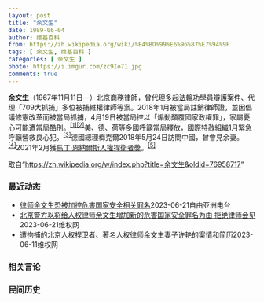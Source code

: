 ```yaml
---
layout: post
title: "余文生"
date: 1989-06-04
author: 维基百科
from: https://zh.wikipedia.org/wiki/%E4%BD%99%E6%96%87%E7%94%9F
tags: [ 余文生, 维基百科 ]
categories: [ 余文生 ]
photo: https://i.imgur.com/zc9Io71.jpg
comments: true
---
```

<div class="mw-parser-output">
<p><b>余文生</b>（1967年11月11日<span class="useeditintro" title="Template:BLP editintro">—</span>）北京商務律師，曾代理多起<a href="/wiki/%E6%B3%95%E8%BC%AA%E5%8A%9F" class="mw-redirect" title="法輪功">法輪功</a>學員辯護案件、代理「709大抓捕」多位被捕維權律師等案。2018年1月被當局註銷律師證，並因倡議修憲改革而被當局抓捕，4月19日被當局控以「煽動顛覆國家政權罪」，家屬憂心可能遭當局酷刑。<sup id="cite_ref-EPO0420_1-0" class="reference"><a href="#cite_note-EPO0420-1">[1]</a></sup><sup id="cite_ref-bbc17_2-0" class="reference"><a href="#cite_note-bbc17-2">[2]</a></sup>美、德、荷等多國呼籲當局釋放，國際特赦組織1月緊急呼籲營救良心犯。<sup id="cite_ref-amnesty_3-0" class="reference"><a href="#cite_note-amnesty-3">[3]</a></sup>德國總理梅克爾2018年5月24日訪問中國，曾會見余妻。<sup id="cite_ref-4" class="reference"><a href="#cite_note-4">[4]</a></sup>2021年2月獲<a href="/wiki/%E9%A9%AC%E4%B8%81%C2%B7%E6%81%A9%E7%BA%B3%E5%B0%94%E6%96%AF%E4%BA%BA%E6%9D%83%E6%8D%8D%E5%8D%AB%E8%80%85%E5%A5%96" title="马丁·恩纳尔斯人权捍卫者奖">馬丁·恩納爾斯人權捍衛者獎</a>。<sup id="cite_ref-5" class="reference"><a href="#cite_note-5">[5]</a></sup>
</p>
</div><!--esi <esi:include src="/esitest-fa8a495983347898/content" /> --><noscript><img src="//zh.wikipedia.org/wiki/Special:CentralAutoLogin/start?type=1x1" alt="" title="" width="1" height="1" style="border: none; position: absolute;"></noscript>
<div class="printfooter" data-nosnippet="">取自“<a dir="ltr" href="https://zh.wikipedia.org/w/index.php?title=余文生&amp;oldid=76958717">https://zh.wikipedia.org/w/index.php?title=余文生&amp;oldid=76958717</a>”</div><div id="recent-news"><h3>最近动态</h3><ul><li><a href="https://nodebe4.github.io/waimei/2023-06-21/%E5%BE%8B%E5%B8%88%E4%BD%99%E6%96%87%E7%94%9F%E6%81%90%E8%A2%AB%E5%8A%A0%E6%8E%A7%E5%8D%B1%E5%AE%B3%E5%9B%BD%E5%AE%B6%E5%AE%89%E5%85%A8%E7%9B%B8%E5%85%B3%E7%BD%AA%E5%90%8D" title="律师余文生恐被加控危害国家安全相关罪名—— 中国维权律师余文生与太太许艳 推特截图/余文生律师妻子许艳 @xuyan709 中国维权律师余文生及妻子许艳与外界失联已有两个月。继日前传出许艳被加控...">律师余文生恐被加控危害国家安全相关罪名</a><time>2023-06-21</time><a class="tag">自由亚洲电台</a></li>
<li><a href="https://nodebe4.github.io/waimei/2023-06-21/%E5%8C%97%E4%BA%AC%E8%AD%A6%E6%96%B9%E4%BB%A5%E5%B0%86%E7%BB%99%E4%BA%BA%E6%9D%83%E5%BE%8B%E5%B8%88%E4%BD%99%E6%96%87%E7%94%9F%E5%A2%9E%E5%8A%A0%E6%96%B0%E7%9A%84%E5%8D%B1%E5%AE%B3%E5%9B%BD%E5%AE%B6%E5%AE%89%E5%85%A8%E7%BD%AA%E5%90%8D%E4%B8%BA%E7%94%B1-%E6%8B%92%E7%BB%9D%E5%BE%8B%E5%B8%88%E4%BC%9A%E8%A7%81" title="北京警方以将给人权律师余文生增加新的危害国家安全罪名为由 拒绝律师会见—— （维权网信息中心报道）2023年6月21日，本网获悉：余文生律师夫妇是以涉嫌寻衅滋事罪被正式批捕。但日前北京警方以将给...">北京警方以将给人权律师余文生增加新的危害国家安全罪名为由  拒绝律师会见</a><time>2023-06-21</time><a class="tag">维权网</a></li>
<li><a href="https://nodebe4.github.io/waimei/2023-06-11/%E9%81%AD%E6%8B%98%E6%8D%95%E7%9A%84%E5%8C%97%E4%BA%AC%E4%BA%BA%E6%9D%83%E6%8D%8D%E5%8D%AB%E8%80%85-%E8%91%97%E5%90%8D%E4%BA%BA%E6%9D%83%E5%BE%8B%E5%B8%88%E4%BD%99%E6%96%87%E7%94%9F%E5%A6%BB%E5%AD%90%E8%AE%B8%E8%89%B3%E7%9A%84%E6%A1%88%E6%83%85%E5%92%8C%E7%AE%80%E5%8E%86" title="遭拘捕的北京人权捍卫者、著名人权律师余文生妻子许艳的案情和简历—— （维权网信息中心报道）2023年6月11日，本网获悉遭拘捕的北京人权捍卫者、著名人权律师余文生妻子许艳的案情和简历，现在通报如...">遭拘捕的北京人权捍卫者、著名人权律师余文生妻子许艳的案情和简历</a><time>2023-06-11</time><a class="tag">维权网</a></li>
</ul></div><div id="open-opinion"><h3>相关言论</h3><ul></ul></div><div id="mjls-record"><h3>民间历史</h3><ul></ul></div>